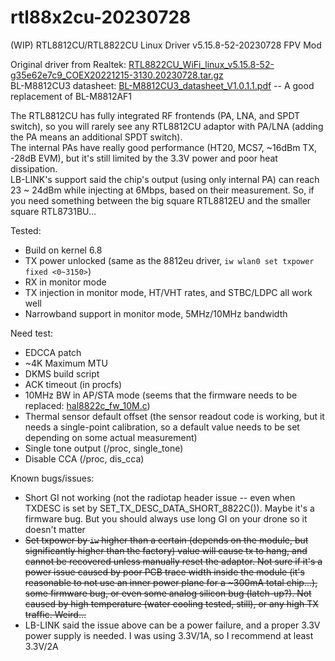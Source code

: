 # rtl88x2cu-20230728
(WIP) RTL8812CU/RTL8822CU Linux Driver v5.15.8-52-20230728 FPV Mod  

Original driver from Realtek: [RTL8822CU_WiFi_linux_v5.15.8-52-g35e62e7c9_COEX20221215-3130.20230728.tar.gz](https://github.com/libc0607/rtl88x2cu-20230728/blob/main/doc/RTL8822CU_WiFi_linux_v5.15.8-52-g35e62e7c9_COEX20221215-3130.20230728.tar.gz)  
BL-M8812CU3 datasheet: [BL-M8812CU3_datasheet_V1.0.1.1.pdf](https://github.com/libc0607/rtl88x2cu-20230728/blob/main/doc/BL-M8812CU3_datasheet_V1.0.1.1.pdf) -- A good replacement of BL-M8812AF1  

The RTL8812CU has fully integrated RF frontends (PA, LNA, and SPDT switch), so you will rarely see any RTL8812CU adaptor with PA/LNA (adding the PA means an additional SPDT switch).  
The internal PAs have really good performance (HT20, MCS7, ~16dBm TX, -28dB EVM), but it's still limited by the 3.3V power and poor heat dissipation.  
LB-LINK's support said the chip's output (using only internal PA) can reach 23 ~ 24dBm while injecting at 6Mbps, based on their measurement. So, if you need something between the big square RTL8812EU and the smaller square RTL8731BU...  

Tested:  
 - Build on kernel 6.8  
 - TX power unlocked (same as the 8812eu driver, ```iw wlan0 set txpower fixed <0~3150>```)  
 - RX in monitor mode  
 - TX injection in monitor mode, HT/VHT rates, and STBC/LDPC all work well  
 - Narrowband support in monitor mode, 5MHz/10MHz bandwidth  

Need test:  
 - EDCCA patch  
 - \~4K Maximum MTU  
 - DKMS build script  
 - ACK timeout (in procfs)  
 - 10MHz BW in AP/STA mode (seems that the firmware needs to be replaced: [hal8822c_fw_10M.c](https://github.com/libc0607/rtl88x2cu-20230728/blob/main/hal/rtl8822c/hal8822c_fw_10M.c))  
 - Thermal sensor default offset (the sensor readout code is working, but it needs a single-point calibration, so a default value needs to be set depending on some actual measurement)  
 - Single tone output (/proc, single_tone)  
 - Disable CCA (/proc, dis_cca)  

Known bugs/issues:  
 - Short GI not working (not the radiotap header issue -- even when TXDESC is set by SET_TX_DESC_DATA_SHORT_8822C()). Maybe it's a firmware bug. But you should always use long GI on your drone so it doesn't matter  
 - ~~Set txpower by ```iw``` higher than a certain (depends on the module, but significantly higher than the factory) value will cause tx to hang, and cannot be recovered unless manually reset the adaptor. Not sure if it's a power issue caused by poor PCB trace width inside the module (it's reasonable to not use an inner power plane for a \~300mA total chip...), some firmware bug, or even some analog silicon bug (latch-up?). Not caused by high temperature (water cooling tested, still), or any high TX traffic. Weird...~~
 - LB-LINK said the issue above can be a power failure, and a proper 3.3V power supply is needed. I was using 3.3V/1A, so I recommend at least 3.3V/2A  
